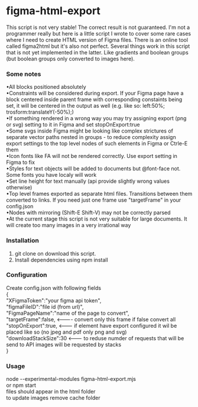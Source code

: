 # figma-html-export
This script is not very stable! The correct result is not guaranteed.
I'm not a programmer really but here is a little script I wrote to cover some rare cases where I need to create HTML version of
Figma files. There is an online tool called figma2html but it's also not perfect.
Several things work in this script that is not yet implemented in the latter.
Like gradients and boolean groups (but boolean groups only converted to images here).

### Some notes
•All blocks positioned absolutely  
•Constraints will be considered during export. If your Figma page have a block centered inside parent frame with corresponding constaints being set, it will be centered in the output as well (e.g. like so: left:50%; trosform:translateY(-50%);)  
•If something rendered in a wrong way you may try assigning export (png or svg) setting to it in Figma and set stopOnExport:true  
•Some svgs inside Figma might be looking like complex strictures of separate vector paths nested in groups - to reduce complexity assign export settings to the top level nodes of such elements in Figma or Ctrle-E them  
•Icon fonts like FA will not be rendered correctly. Use export setting in Figma to fix  
•Styles for text objects will be added to documents but @font-face not. Some fonts you have localy will work  
•Set line height for text manually (api provide slightly wrong values otherwise)  
•Top level frames exported as separate html files. Transitions between them converted to links. If you need just one frame use "targetFrame" in your config.json  
•Nodes with mirroring (Shift-E Shift-V) may not be correctly parsed  
•At the current stage this script is not very suitable for large documents. It will create too many images in a very irrational way

### Installation
1. git clone on download this script.  
2. Install dependencies using npm install
### Configuration
Create config.json with following fields  
{  
    "XFigmaToken":"your figma api token",  
    "figmaFileID":"file id (from url)",  
    "FigmaPageName":"name of the page to convert",  
    "targetFrame":false,  <---- convert only this frame if false convert all  
    "stopOnExport":true,  <--- if element have export configured it wil be placed like so (no jpeg and pdf only png and svg)  
    "downloadStackSize":30 <--- to reduse numder of requests that will be send to API images will be requested by stacks  
}  
### Usage
node --experimental-modules  figma-html-export.mjs  
or npm start  
files should appear in the html folder  
to update images remove cache folder  
